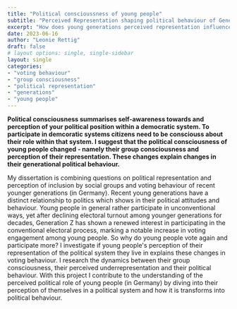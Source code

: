 ```yaml
---
title: "Political conscioussness of young people"
subtitle: "Perceived Representation shaping political behaviour of Generation Y and Z"
excerpt: "How does young generations perceived representation influence their political behaviour?"
date: 2023-06-16
author: "Leonie Rettig"
draft: false
# layout options: single, single-sidebar
layout: single
categories:
- "voting behaviour"
- "group consciousness"
- "political representation"
- "generations"
- "young people"
---
```


**Political consciousness summarises self-awareness towards and perception of your political position within a democratic system. To participate in demcoratic systems citizens need to be consciouss about their role within that system. I suggest that the political consciousness of young people changed - namely their group consciousness and perception of their representation. These changes explain changes in their generational political behaviour.**


My dissertation is combining questions on political representation and perception of inclusion by social groups and voting behaviour of recent younger generations (in Germany). Recent young generations have a distinct relationship to politics which shows in their political attitudes and behaviour. Young people in general rather participate in unconventional ways, yet after declining electoral turnout among younger generations for decades, Generation Z has shown a renewed interest in participating in the conventional electoral process, marking a notable increase in voting engagement among young people. So why do young people vote again and participate more? I investigate if young people's perception of their representation of the political system they live in explains these changes in voting behaviour. I research the dynamics between their group consciousness, their perceived underrepresentation and their political behaviour. With this project I contribute to the understanding of the perceived political role of young people (in Germany) by diving into their perception of themselves in a political system and how it is transforms into political behaviour.



